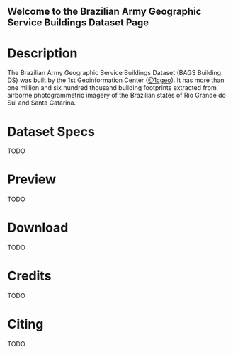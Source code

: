 ## Welcome to the Brazilian Army Geographic Service Buildings Dataset Page

# Description

The Brazilian Army Geographic Service Buildings Dataset (BAGS Building DS) was built by the 1st Geoinformation Center ([@1cgeo](https://github.com/1cgeo)). It has more than one million and six hundred thousand building footprints extracted from airborne photogrammetric imagery of the Brazilian states of Rio Grande do Sul and Santa Catarina.

# Dataset Specs

TODO

# Preview

TODO

# Download

TODO

# Credits

TODO

# Citing

TODO
